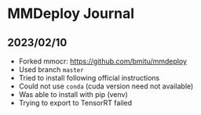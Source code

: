 # MMDeploy Journal

## 2023/02/10

- Forked mmocr: <https://github.com/bmitu/mmdeploy>
- Used branch `master`
- Tried to install following official instructions
- Could not use `conda` (cuda version need not available)
- Was able to install with pip (venv)
- Trying to export to TensorRT failed